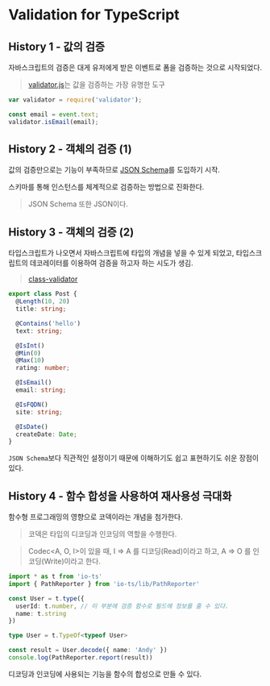 # Validation for TypeScript

## History 1 - 값의 검증

자바스크립트의 검증은 대게 유저에게 받은 이벤트로 폼을 검증하는 것으로 시작되었다.

> [validator.js](https://github.com/validatorjs/validator.js)는 값을 검증하는 가장 유명한 도구

``` js
var validator = require('validator');

const email = event.text;
validator.isEmail(email);

```

## History 2 - 객체의 검증 (1)

값의 검증만으로는 기능이 부족하므로 [JSON Schema](https://json-schema.org/)를 도입하기 시작.

스키마를 통해 인스턴스를 체계적으로 검증하는 방법으로 진화한다.

> JSON Schema 또한 JSON이다. 


## History 3 - 객체의 검증 (2)

타입스크립트가 나오면서 자바스크립트에 타입의 개념을 넣을 수 있게 되었고, 타입스크립트의 데코레이터를 이용하여 검증을 하고자 하는 시도가 생김.

> [class-validator](https://github.com/typestack/class-validator)

``` ts
export class Post {
  @Length(10, 20)
  title: string;

  @Contains('hello')
  text: string;

  @IsInt()
  @Min(0)
  @Max(10)
  rating: number;

  @IsEmail()
  email: string;

  @IsFQDN()
  site: string;

  @IsDate()
  createDate: Date;
}
```

`JSON Schema`보다 직관적인 설정이기 때문에 이해하기도 쉽고 표현하기도 쉬운 장점이 있다.

## History 4 - 함수 합성을 사용하여 재사용성 극대화

함수형 프로그래밍의 영향으로 코덱이라는 개념을 첨가한다.

> 코덱은 타입의 디코딩과 인코딩의 역할을 수행한다.

> Codec<A, O, I>이 있을 때, I => A 를 디코딩(Read)이라고 하고, A => O 를 인코딩(Write)이라고 한다.

``` ts
import * as t from 'io-ts'
import { PathReporter } from 'io-ts/lib/PathReporter'

const User = t.type({
  userId: t.number, // 이 부분에 검증 함수로 필드에 정보를 줄 수 있다.
  name: t.string
})

type User = t.TypeOf<typeof User>

const result = User.decode({ name: 'Andy' })
console.log(PathReporter.report(result))
```

디코딩과 인코딩에 사용되는 기능을 함수의 합성으로 만들 수 있다.









